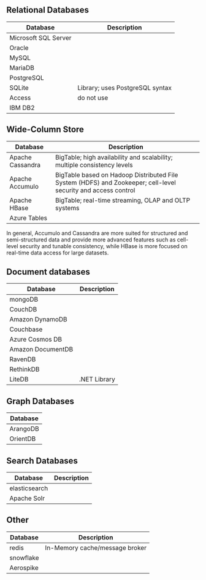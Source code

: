 ## Relational Databases

| Database             | Description                     |
| -------------------- | ------------------------------- |
| Microsoft SQL Server |                                 |
| Oracle               |                                 |
| MySQL                |                                 |
| MariaDB              |                                 |
| PostgreSQL           |                                 |
| SQLite               | Library; uses PostgreSQL syntax |
| Access               | do not use                      |
| IBM DB2              |                                 |

## Wide-Column Store

| Database         | Description                                                                                                   |
| ---------------- | ------------------------------------------------------------------------------------------------------------- |
| Apache Cassandra | BigTable; high availability and scalability; multiple consistency levels                                      |
| Apache Accumulo  | BigTable based on Hadoop Distributed File System (HDFS) and Zookeeper; cell-level security and access control |
| Apache HBase     | BigTable; real-time streaming, OLAP and OLTP systems                                                          |
| Azure Tables     |                                                                                                               |

In general, Accumulo and Cassandra are more suited for structured and semi-structured data and provide more advanced features such as cell-level security and tunable consistency, while HBase is more focused on real-time data access for large datasets.

## Document databases

| Database          | Description  |
| ----------------- | ------------ |
| mongoDB           |              |
| CouchDB           |              |
| Amazon DynamoDB   |              |
| Couchbase         |              |
| Azure Cosmos DB   |              |
| Amazon DocumentDB |              |
| RavenDB           |              |
| RethinkDB         |              |
| LiteDB            | .NET Library |

## Graph Databases

| Database |
| -------- |
| ArangoDB |
| OrientDB |

## Search Databases

| Database      | Description |
| ------------- | ----------- |
| elasticsearch |             |
| Apache Solr   |             |

## Other

| Database      | Description                    |
| ------------- | ------------------------------ |
| redis         | In-Memory cache/message broker |
| snowflake     |                                |
| Aerospike     |                                |
